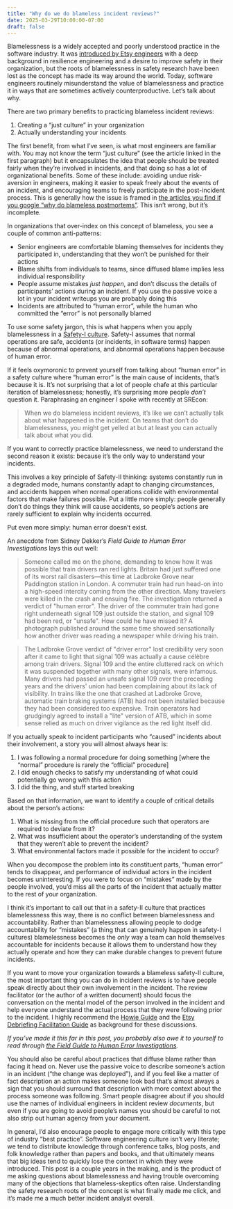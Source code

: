 ```yaml
---
title: "Why do we do blameless incident reviews?"
date: 2025-03-29T10:00:00-07:00
draft: false
---
```


Blamelessness is a widely accepted and poorly understood practice in the software industry. It was [introduced by Etsy engineers](https://www.etsy.com/codeascraft/blameless-postmortems/) with a deep background in resilience engineering and a desire to improve safety in their organization, but the roots of blamelessness in safety research have been lost as the concept has made its way around the world. Today, software engineers routinely misunderstand the value of blamelessness and practice it in ways that are sometimes actively counterproductive. Let’s talk about why.

There are two primary benefits to practicing blameless incident reviews:

1. Creating a “just culture” in your organization  
2. Actually understanding your incidents

The first benefit, from what I’ve seen, is what most engineers are familiar with. You may not know the term “just culture” (see the article linked in the first paragraph) but it encapsulates the idea that people should be treated fairly when they’re involved in incidents, and that doing so has a lot of organizational benefits. Some of these include: avoiding undue risk-aversion in engineers, making it easier to speak freely about the events of an incident, and encouraging teams to freely participate in the post-incident process. This is generally how the issue is framed in [the articles you find if you google “why do blameless postmortems”](https://www.atlassian.com/incident-management/postmortem/blameless). This isn’t wrong, but it’s incomplete.

In organizations that over-index on this concept of blameless, you see a couple of common anti-patterns:

* Senior engineers are comfortable blaming themselves for incidents they participated in, understanding that they won’t be punished for their actions  
* Blame shifts from individuals to teams, since diffused blame implies less individual responsibility  
* People assume mistakes *just happen*, and don’t discuss the details of participants’ actions during an incident. If you use the passive voice a lot in your incident writeups you are probably doing this  
* Incidents are attributed to “human error”, while the human who committed the “error” is not personally blamed

To use some safety jargon, this is what happens when you apply blamelessness in a [Safety-I culture](https://www.england.nhs.uk/signuptosafety/wp-content/uploads/sites/16/2015/10/safety-1-safety-2-whte-papr.pdf). Safety-I assumes that normal operations are safe, accidents (or incidents, in software terms) happen because of abnormal operations, and abnormal operations happen because of human error.

If it feels oxymoronic to prevent yourself from talking about “human error” in a safety culture where “human error” is the main cause of incidents, that’s because it is. It’s not surprising that a lot of people chafe at this particular iteration of blamelessness; honestly, it’s surprising more people *don’t* question it. Paraphrasing an engineer I spoke with recently at SREcon:

> When we do blameless incident reviews, it’s like we can’t actually talk about what happened in the incident. On teams that don’t do blamelessness, you might get yelled at but at least you can actually talk about what you did.

If you want to correctly practice blamelessness, we need to understand the second reason it exists: because it’s the only way to understand your incidents. 

This involves a key principle of Safety-II thinking: systems constantly run in a degraded mode, humans constantly adapt to changing circumstances, and accidents happen when normal operations collide with environmental factors that make failures possible. Put a little more simply: people generally don’t do things they think will cause accidents, so people’s actions are rarely sufficient to explain why incidents occurred.

Put even more simply: human error doesn’t exist.

An anecdote from Sidney Dekker’s *Field Guide to Human Error Investigations* lays this out well:

> Someone called me on the phone, demanding to know how it was possible that train drivers ran red lights. Britain had just suffered one of its worst rail disasters—this time at Ladbroke Grove near Paddington station in London. A commuter train had run head-on into a high-speed intercity coming from the other direction. Many travelers were killed in the crash and ensuing fire. The investigation returned a verdict of "human error". The driver of the commuter train had gone right underneath signal 109 just outside the station, and signal 109 had been red, or "unsafe". How could he have missed it? A photograph published around the same time showed sensationally how another driver was reading a newspaper while driving his train.

> The Ladbroke Grove verdict of "driver error" lost credibility very soon after it came to light that signal 109 was actually a cause célèbre among train drivers. Signal 109 and the entire cluttered rack on which it was suspended together with many other signals, were infamous. Many drivers had passed an unsafe signal 109 over the preceding years and the drivers' union had been complaining about its lack of visibility. In trains like the one that crashed at Ladbroke Grove, automatic train braking systems (ATB) had not been installed because they had been considered too expensive. Train operators had grudgingly agreed to install a "lite" version of ATB, which in some sense relied as much on driver vigilance as the red light itself did.

If you actually speak to incident participants who “caused” incidents about their involvement, a story you will almost always hear is:

1. I was following a normal procedure for doing something \[where the “normal” procedure is rarely the “official” procedure\]  
2. I did enough checks to satisfy my understanding of what could potentially go wrong with this action  
3. I did the thing, and stuff started breaking

Based on that information, we want to identify a couple of critical details about the person’s actions:

1. What is missing from the official procedure such that operators are required to deviate from it?  
2. What was insufficient about the operator’s understanding of the system that they weren’t able to prevent the incident?  
3. What environmental factors made it possible for the incident to occur?

When you decompose the problem into its constituent parts, “human error” tends to disappear, and performance of individual actors in the incident becomes uninteresting. If you were to focus on “mistakes” made by the people involved, you’d miss all the parts of the incident that actually matter to the rest of your organization.

I think it’s important to call out that in a safety-II culture that practices blamelessness this way, there is no conflict between blamelessness and accountability. Rather than blamelessness allowing people to dodge accountability for “mistakes” (a thing that can genuinely happen in safety-I cultures) blamelessness becomes the *only* way a team can hold themselves accountable for incidents because it allows them to understand how they actually operate and how they can make durable changes to prevent future incidents.

If you want to move your organization towards a blameless safety-II culture, the most important thing you can do in incident reviews is to have people speak directly about their own involvement in the incident. The review facilitator (or the author of a written document) should focus the conversation on the mental model of the person involved in the incident and help everyone understand the actual process that they were following prior to the incident. I highly recommend the [Howie Guide](https://howie-guide.pagerduty.com/) and the [Etsy Debriefing Facilitation Guide](https://extfiles.etsy.com/DebriefingFacilitationGuide.pdf) as background for these discussions. 

*If you’ve made it this far in this post, you probably also owe it to yourself to read through [the Field Guide to Human Error Investigations](https://www.humanfactors.lth.se/fileadmin/lusa/Sidney_Dekker/books/DekkersFieldGuide.pdf).*

You should also be careful about practices that diffuse blame rather than facing it head on. Never use the passive voice to describe someone’s action in an incident (“the change was deployed”), and if you feel like a matter of fact description an action makes someone look bad that’s almost always a sign that you should surround that description with more context about the process someone was following. Smart people disagree about if you should use the names of individual engineers in incident review *documents*, but even if you are going to avoid people’s names you should be careful to not also strip out human agency from your document. 

In general, I’d also encourage people to engage more critically with this type of industry “best practice”. Software engineering culture isn’t very literate; we tend to distribute knowledge through conference talks, blog posts, and folk knowledge rather than papers and books, and that ultimately means that big ideas tend to quickly lose the context in which they were introduced. This post is a couple years in the making, and is the product of me asking questions about blamelessness and having trouble overcoming many of the objections that blameless-skeptics often raise. Understanding the safety research roots of the concept is what finally made me click, and it’s made me a much better incident analyst overall.
